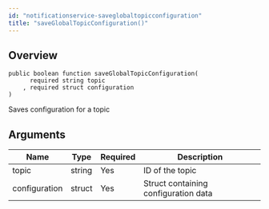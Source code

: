 ```yaml
---
id: "notificationservice-saveglobaltopicconfiguration"
title: "saveGlobalTopicConfiguration()"
---
```



## Overview




```luceescript
public boolean function saveGlobalTopicConfiguration(
      required string topic        
    , required struct configuration
)
```

Saves configuration for a topic

## Arguments


<div class="table-responsive"><table class="table"><thead><tr><th>Name</th><th>Type</th><th>Required</th><th>Description</th></tr></thead><tbody><tr><td>topic</td><td>string</td><td>Yes</td><td>ID of the topic</td></tr><tr><td>configuration</td><td>struct</td><td>Yes</td><td>Struct containing configuration data</td></tr></tbody></table></div>